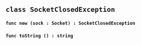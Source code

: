 ## ```class SocketClosedException```


#### ```func new (sock : Socket) : SocketClosedException```

#### ```func toString () : string```

